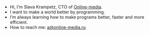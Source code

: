 - Hi, I’m Slava Krampetz, CTO of [Online-media](https://online-media.ru).
- I want to make a world better by programming.
- I’m always learning how to make programs better, faster and more efficient.
- How to reach me: a@online-media.ru
